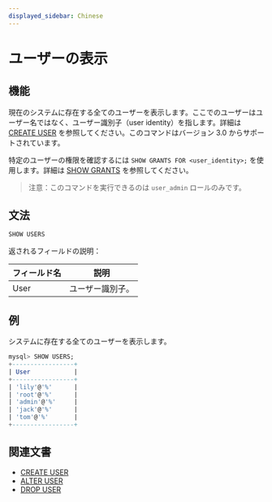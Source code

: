 ```yaml
---
displayed_sidebar: Chinese
---
```


# ユーザーの表示

## 機能

現在のシステムに存在する全てのユーザーを表示します。ここでのユーザーはユーザー名ではなく、ユーザー識別子（user identity）を指します。詳細は [CREATE USER](CREATE_USER.md) を参照してください。このコマンドはバージョン 3.0 からサポートされています。

特定のユーザーの権限を確認するには `SHOW GRANTS FOR <user_identity>;` を使用します。詳細は [SHOW GRANTS](SHOW_GRANTS.md) を参照してください。

> 注意：このコマンドを実行できるのは `user_admin` ロールのみです。

## 文法

```SQL
SHOW USERS
```

返されるフィールドの説明：

| **フィールド名** | **説明**   |
| ------------ | ---------- |
| User         | ユーザー識別子。 |

## 例

システムに存在する全てのユーザーを表示します。

```SQL
mysql> SHOW USERS;
+-----------------+
| User            |
+-----------------+
| 'lily'@'%'      |
| 'root'@'%'      |
| 'admin'@'%'     |
| 'jack'@'%'      |
| 'tom'@'%'       |
+-----------------+
```

## 関連文書

- [CREATE USER](CREATE_USER.md)
- [ALTER USER](ALTER_USER.md)
- [DROP USER](DROP_USER.md)
